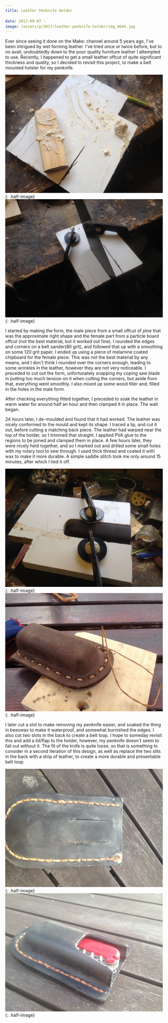 ```yaml
---
title: Leather Penknife Holder

date: 2017-09-07 -
image: /assets/p/2017/leather-penknife-holder/img_4645.jpg
---
```


Ever since seeing it done on the Make: channel around 5 years ago, I've been intrigued by wet forming leather. I've tried once or twice before, but to no avail, undoubtedly down to the poor quality furniture leather I attempted to use. Recently, I happened to get a small leather offcut of quite significant thickness and quality, so I decided to revisit this project, to make a belt mounted holster for my penknife.

![](/assets/p/2017/leather-penknife-holder/img_4458.jpg){: .half-image}
![](/assets/p/2017/leather-penknife-holder/img_4460.jpg){: .half-image}

I started by making the form, the male piece from a small offcut of pine that was the approximate right shape and the female part from a particle board offcut (not the best material, but it worked out fine). I rounded the edges and corners on a belt sander(80 grit), and followed that up with a smoothing on some 120 grit paper. I ended up using a piece of melamine coated chipboard for the female piece. This was not the best material by any means, and I don't think I rounded over the corners enough, leading to some wrinkles in the leather, however they are not very noticeable. I preceded to cut out the form, unfortunately snapping my coping saw blade in putting too much tension on it when cutting the corners, but aside from that, everything went smoothly. I also mixed up some wood filler and; filled in the holes in the male form.

After checking everything fitted together, I preceded to soak the leather in warm water for around half an hour and then clamped it in place. The wait began.

24 hours later, I de-moulded and found that it had worked. The leather was nicely conformed to the mould and kept its shape. I traced a lip, and cut it out, before cutting a matching back piece. The leather had warped near the top of the holder, so I trimmed that straight. I applied PVA glue to the regions to be joined and clamped them in place. A few hours later, they were nicely held together, and so I marked out and drilled some small holes with my rotary tool to sew through. I used thick thread and coated it with wax to make it more durable. A simple saddle stitch took me only around 15 minutes, after which I tied it off.

![](/assets/p/2017/leather-penknife-holder/img_4468.jpg){: .half-image}
![](/assets/p/2017/leather-penknife-holder/img_4473.jpg){: .half-image}

I later cut a slot to make removing my penknife easier, and soaked the thing in beeswax to make it waterproof, and somewhat burnished the edges. I also cut two slots in the back to create a belt loop.
I hope to someday revisit this and add a lid/flap to the holder, however, my penknife doesn't seem to fall out without it. The fit of the knife is quite loose, so that is something to consider in a second iteration of this design, as well as replace the two slits in the back with a strip of leather, to create a more durable and presentable belt loop.

![](/assets/p/2017/leather-penknife-holder/img_4647.jpg){: .half-image}
![](/assets/p/2017/leather-penknife-holder/img_4645.jpg){: .half-image}

